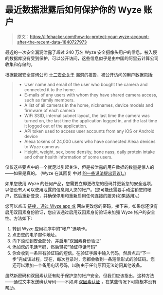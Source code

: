 # 最近数据泄露后如何保护你的 Wyze 账户

> 原文：<https://lifehacker.com/how-to-protect-your-wyze-account-after-the-recent-data-1840727973>

最近的一次安全漏洞泄露了超过 240 万名 Wyze 安全摄像头用户的信息。被入侵的数据库没有受到保护，可以公开访问，这些信息似乎是由中国的阿里云计算公司收集和存储的。



根据数据安全咨询公司 [十二安全关于](https://blog.12security.com/wyze/) 漏洞的报告，被公开访问的用户数据包括:

> *   User name and email of the user who bought the camera and connected it to the home.
> *   E-mails of any users with whom they have shared camera access, such as family members.
> *   A list of all cameras in the home, nicknames, device models and firmware of each camera
> *   WiFi SSID, internal subnet layout, the last time the camera was turned on, the last time the application logged in, and the last time it logged out of the application.
> *   API token used to access user accounts from any iOS or Android device
> *   Alexa tokens of 24,000 users who have connected Alexa devices to Wyze cameras
> *   Height, weight, sex, bone density, bone nass, daily protein intake and other health information of some users.

仅仅这些要点中的一个就足以引起关注，但是被泄露的用户数据的数量是惊人的——如果是真的。 (Wyze 在其回复 中对 [的一些说法提出异议)。)](https://forums.wyzecam.com/t/updated-12-29-19-data-leak-12-26-2019/79046)

如果您使用 Wyze 的任何产品，您需要立即更改您的密码并更新您的安全选项，以便没有人可以使用泄露的信息闯入您的帐户。(您可能还需要手动注销您的帐户，然后重新登录，并确保停用和重新启用任何连接的服务(如果适用)。)

您可以点击 [链接，通过 Wyze app 或](https://support.wyzecam.com/hc/en-us/articles/360032065372-Resetting-Your-Password) 网站更改您的密码。接下来，如果您还没有启用双因素身份验证，您应该通过启用双因素身份验证来加强 Wyze 帐户的安全性。方法如下:

1.  转到 Wyze 应用程序中的“帐户”选项卡。
2.  点击您的电子邮件地址。
3.  向下滚动到安全部分，并启用“双因素身份验证”
4.  添加您的电话号码，然后轻按“验证电话号码”
5.  你会收到一条带有验证码的短信。在验证字段中输入代码，然后点击“下一步”完成该过程。现在，每次登录时，您都会收到一条短信形式的验证码。您还可以添加一个备用电话号码，以防由于任何原因无法访问其他设备。

虽然新密码和双因素认证有助于保护您的帐户安全，但我们应该指出，这种方法——通过文本发送确认号码——不如*真* [双因素认证](https://lifehacker.com/the-difference-between-two-factor-and-two-step-authenti-1787159870) ，在某些情况下可能根本没有帮助。